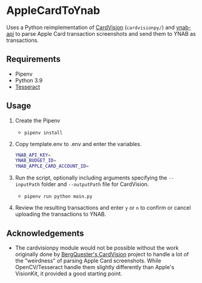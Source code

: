 # AppleCardToYnab

Uses a Python reimplementation of [CardVision](https://github.com/BergQuester/CardVision) (`cardvisionpy/`) and [ynab-api](https://github.com/dmlerner/ynab-api) to parse Apple Card transaction screenshots and send them to YNAB as transactions.

## Requirements

* Pipenv
* Python 3.9
* [Tesseract](https://github.com/tesseract-ocr/tesseract)

## Usage

1. Create the Pipenv
    * `pipenv install`
2. Copy template.env to .env and enter the variables.

    ```bash
    YNAB_API_KEY=
    YNAB_BUDGET_ID=
    YNAB_APPLE_CARD_ACCOUNT_ID=
    ```

3. Run the script, optionally including arguments specifying the `--inputPath` folder and `--outputPath` file for CardVision.
   * `pipenv run python main.py`
4. Review the resulting transactions and enter `y` or `n` to confirm or cancel uploading the transactions to YNAB.

## Acknowledgements

* The cardvisionpy module would not be possible without the work originally done by [BergQuester's CardVision](https://github.com/BergQuester/CardVision) project to handle a lot of the "weirdness" of parsing Apple Card screenshots. While OpenCV/Tesseract handle them slightly differently than Apple's VisionKit, it provided a good starting point.

